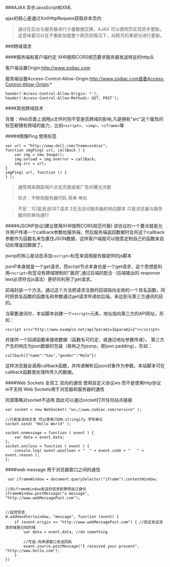 ###AJAX
异步JavaScript和XML

ajax的核心是通过XmlHttpRequest获取非本页内

>通过在后台与服务器进行少量数据交换，AJAX 可以使网页实现异步更新。这意味着可以在不重新加载整个网页的情况下，对网页的某部分进行更新。


###跨域请求

####服务端和客户端约定 XHR按照CORS规范要求服务器发送特定的http头

>
客户端设置Origin:http://www.zodiac.com
>
服务端设置Access-Control-Allow-Origin:http://www.zodiac.com或者Access-Control-Allow-Origin:*


	
	header('Access-Control-Allow-Origin: *');
	header('Access-Control-Allow-Methods: GET, POST');
	
	


####其他跨域技术
>
背景：Web页面上调用js文件时则不受是否跨域的影响,凡是拥有"src"这个属性的标签都拥有跨域的能力，比如`<script>`、`<img>`、`<iframe>`等


#####图像Ping 使用<img>标签

	var url = "http://www.dell.com/?name=zodiac";
    function imgPing( url, callBack ) {
        var img = new Image();
        img.onload = img.onerror = callBack;
        img.src = url;
    }
    imgPing( url, function () {
    } );

> 通常用来跟踪用户点击页面或者广告的曝光次数
 
>优点：不修改服务器代码  简单 单向

>不足：1只能发送GET请求 2无法访问服务器的响应脚本 只是浏览器与服务器间的单向通行


#####JSONP协议(建议使用XHR按照CORS规范代替)
该协议的一个要点就是允许用户传递一个callback参数给服务端，然后服务端返回数据时会将这个callback参数作为函数名来包裹住JSON数据，这样客户端就可以随意定制自己的函数来自动处理返回数据了。

>
jsonp的核心是动态添加`<script>`标签来调用服务器提供的js脚本

>
jsonP本身就是一个get请求，而script节点本身也是一个get请求，这个思想是利用`<script>`标签没有跨域限制的“漏洞”,通过后端的配合（后端输出的 response text必须符合js语法）更好的利用了get请求。 
>
前端封装一个方法，通过这个方法把请求注册的回调指向全局的一个具名函数，同时把具名函数的函数名和参数通过get请求传递给后端。来达到与第三方通讯的目的。



当需要通讯时，本站脚本创建一个`<script>`元素，地址指向第三方的API网址，形如： 

	<script src="http://www.example.net/api?param1=1&param2=2"></script> 

并提供一个回调函数来接收数据（函数名可约定，或通过地址参数传递）。 
第三方产生的响应为json数据的包装（故称之为jsonp，即json padding），形如： 

	callback({"name":"hax","gender":"Male"}) 
	
这样浏览器会调用callback函数，并传递解析后json对象作为参数。本站脚本可在callback函数里处理所传入的数据。



####Web Sockets 全双工 双向的通信 使用自定义协议ws 而不是使用http协议 ie不支持
Web Sockets用于浏览器和服务器的通信

同源策略对socket不适用 因此可以通过socket打开任何站点链接

    var socket = new WebSocket( "ws://www.zodiac.com/service" );

    //只能发送纯文本 可以使用JSON.stringify 字符串化
    socket.send( "Hello World" );

    socket.onmessage = function ( event ) {
        var data = event.data;
    };
    socket.onclose = function ( event ) {
        console.log( event.wasClean + "  " + event.code + "   " + event.reason );
    };
    
    
####web message
用于浏览器窗口之间的通信

	 var iframeWindow = document.querySelector("iframe").contentWindow;

    //向iframeWindow发送的信息和表明自己身份
    iframeWindow.postMessage("a message", "http://www.webMessagePost.com");


    //监控信息
    W.addHandler(window, "message", function (event) {
        if (event.origin == "http://www.webMessagePost.com") { //验证发送消息的域是已知的域
            var data = event.data; //do something
            
            //可选:向来源窗口发送回执
            event.source.postMessage("I received your present", "http://www.hello.com");
        }
    })
